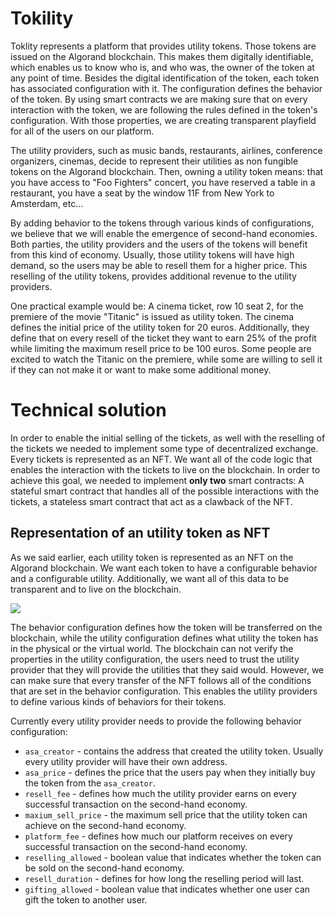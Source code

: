 # Tokility

Toklity represents a platform that provides utility tokens. Those tokens are issued on the Algorand blockchain. This makes them digitally identifiable, which enables us to know who is, and who was, the owner of the token at any point of time. Besides the digital identification of the token, each token has associated configuration with it. The configuration defines the behavior of the token. By using smart contracts we are making sure that on every interaction with the token, we are following the rules defined in the token's configuration. With those properties, we are creating transparent playfield for all of the users on our platform. 

The utility providers, such as music bands, restaurants, airlines, conference organizers, cinemas, decide to represent their utilities as non fungible tokens on the Algorand blockchain. Then, owning a utility token means: that you have access to "Foo Fighters" concert, you have reserved a table in a restaurant, you have a seat by the window 11F from New York to Amsterdam, etc... 

By adding behavior to the tokens through various kinds of configurations, we believe that we will enable the emergence of second-hand economies. Both parties, the utility providers and the users of the tokens will benefit from this kind of economy. Usually, those utility tokens will have high demand, so the users may be able to resell them for a higher price. This reselling of the utility tokens, provides additional revenue to the utility providers.

One practical example would be: A cinema ticket, row 10 seat 2, for the premiere of the movie "Titanic" is issued as utility token. The cinema defines the initial price of the utility token for 20 euros. Additionally, they define that on every resell of the ticket they want to earn 25% of the profit while limiting the maximum resell price to be 100 euros. Some people are excited to watch the Titanic on the premiere, while some are willing to sell it if they can not make it or want to make some additional money.

# Technical solution

In order to enable the initial selling of the tickets, as well with the reselling of the tickets we needed to implement some type of decentralized exchange. Every tickets is represented as an NFT. We want all of the code logic that enables the interaction with the tickets to live on the blockchain. In order to achieve this goal, we needed to implement **only two** smart contracts: A stateful smart contract that handles all of the possible interactions with the tickets, a stateless smart contract that act as a clawback of the NFT.

## Representation of an utility token as NFT

As we said earlier, each utility token is represented as an NFT on the Algorand blockchain. We want each token to have a configurable behavior and a configurable utility. Additionally, we want all of this data to be transparent and to live on the blockchain. 

![](C:\Projects\Tokility_New\images\3.png)

The behavior configuration defines how the token will be transferred on the blockchain, while the utility configuration defines what utility the token has in the physical or the virtual world. The blockchain can not verify the properties in the utility configuration, the users need to trust the utility provider that they will provide the utilities that they said would. However, we can make sure that every transfer of the NFT follows all of the conditions that are set in the behavior configuration. This enables the utility providers to define various kinds of behaviors for their tokens.

Currently every utility provider needs to provide the following behavior configuration:

- `asa_creator` - contains the address that created the utility token. Usually every utility provider will have their own address.
- `asa_price` - defines the price that the users pay when they initially buy the token from the `asa_creator`. 
- `resell_fee` - defines how much the utility provider earns on every successful transaction on the second-hand economy.
- `maxium_sell_price` - the maximum sell price that the utility token can achieve on the second-hand economy.
- `platform_fee` - defines how much our platform receives on every successful transaction on the second-hand economy.
- `reselling_allowed` - boolean value that indicates whether the token can be sold on the second-hand economy.
- `resell_duration` - defines for how long the reselling period will last.
- `gifting_allowed` - boolean value that indicates whether one user can gift the token to another user.



